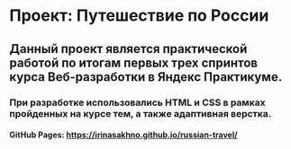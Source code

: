 # **Проект: Путешествие по России**
## Данный проект является практической работой по итогам первых трех спринтов курса Веб-разработки в Яндекс Практикуме.
### При разработке использовались HTML и CSS в рамках пройденных на курсе тем, а также адаптивная верстка.

#### GitHub Pages: https://irinasakhno.github.io/russian-travel/